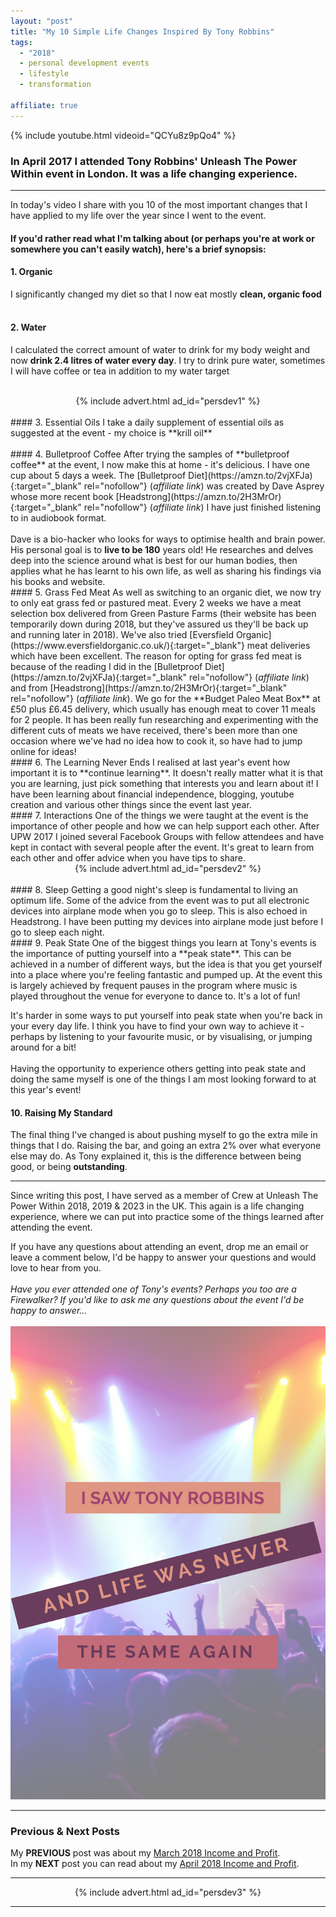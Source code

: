 ```yaml
---
layout: "post"
title: "My 10 Simple Life Changes Inspired By Tony Robbins"
tags:
  - "2018"
  - personal development events
  - lifestyle
  - transformation

affiliate: true
---
```

{% include youtube.html videoid="QCYu8z9pQo4" %}

### In April 2017 I attended Tony Robbins' Unleash The Power Within event in London. It was a life changing experience.
***  

In today's video I share with you 10 of the most important changes that I have applied to my life over the year since I went to the event.

#### If you'd rather read what I'm talking about (or perhaps you're at work or somewhere you can't easily watch), here's a brief synopsis:

#### 1. Organic
I significantly changed my diet so that I now eat mostly **clean, organic food**<br><br>
#### 2. Water
I calculated the correct amount of water to drink for my body weight and now **drink 2.4 litres of water every day**. I try to drink pure water, sometimes I will have coffee or tea in addition to my water target<br><br>

<!-- START ADVERTISER: Personal Dev ad 1 -->
<center>
{% include advert.html ad_id="persdev1" %}
</center>
<!-- END ADVERTISER: Personal Dev 1 -->
<br />
#### 3. Essential Oils
I take a daily supplement of essential oils as suggested at the event - my choice is **krill oil**<br><br>
#### 4. Bulletproof Coffee
After trying the samples of **bulletproof coffee** at the event, I now make this at home - it's delicious. I have one cup about 5 days a week. The [Bulletproof Diet](https://amzn.to/2vjXFJa){:target="_blank" rel="nofollow"} (<i>affiliate link</i>) was created by Dave Asprey whose more recent book [Headstrong](https://amzn.to/2H3MrOr){:target="_blank" rel="nofollow"} (<i>affiliate link</i>) I have just finished listening to in audiobook format.<br><br>
Dave is a bio-hacker who looks for ways to optimise health and brain power. His personal goal is to <b>live to be 180</b> years old! He researches and delves deep into the science around what is best for our human bodies, then applies what he has learnt to his own life, as well as sharing his findings via his books and website.

<br>
#### 5. Grass Fed Meat
As well as switching to an organic diet, we now try to only eat grass fed or pastured meat. Every 2 weeks we have a meat selection box delivered from Green Pasture Farms (their website has been temporarily down during 2018, but they've assured us they'll be back up and running later in 2018). We've also tried [Eversfield Organic](https://www.eversfieldorganic.co.uk/){:target="_blank"} meat deliveries which have been excellent. The reason for opting for grass fed meat is because of the reading I did in the [Bulletproof Diet](https://amzn.to/2vjXFJa){:target="_blank" rel="nofollow"} (<i>affiliate link</i>) and from [Headstrong](https://amzn.to/2H3MrOr){:target="_blank" rel="nofollow"} (<i>affiliate link</i>). We go for the **Budget Paleo Meat Box** at £50 plus £6.45 delivery, which usually has enough meat to cover 11 meals for 2 people. It has been really fun researching and experimenting with the different cuts of meats we have received, there's been more than one occasion where we've had no idea how to cook it, so have had to jump online for ideas!
<br>
#### 6. The Learning Never Ends
I realised at last year's event how important it is to **continue learning**. It doesn't really matter what it is that you are learning, just pick something that interests you and learn about it! I have been learning about financial independence, blogging, youtube creation and various other things since the event last year.
<br>
#### 7. Interactions
One of the things we were taught at the event is the importance of other people and how we can help support each other. After UPW 2017 I joined several Facebook Groups with fellow attendees and have kept in contact with several people after the event. It's great to learn from each other and offer advice when you have tips to share.
<br>
<!-- START ADVERTISER: Personal Dev ad 2 -->
<center>
{% include advert.html ad_id="persdev2" %}
</center>
<!-- END ADVERTISER: Personal Dev 2 -->
<br />
#### 8. Sleep
Getting a good night's sleep is fundamental to living an optimum life. Some of the advice from the event was to put all electronic devices into airplane mode when you go to sleep. This is also echoed in Headstrong. I have been putting my devices into airplane mode just before I go to sleep each night.
<br>
#### 9. Peak State
One of the biggest things you learn at Tony's events is the importance of putting yourself into a **peak state**. This can be achieved in a number of different ways, but the idea is that you get yourself into a place where you're feeling fantastic and pumped up. At the event this is largely achieved by frequent pauses in the program where music is played throughout the venue for everyone to dance to. It's a lot of fun!

It's harder in some ways to put yourself into peak state when you're back in your every day life. I think you have to find your own way to achieve it - perhaps by listening to your favourite music, or by visualising, or jumping around for a bit!  <br><br>
Having the opportunity to experience others getting into peak state and doing the same myself is one of the things I am most looking forward to at this year's event!
<br>
#### 10. Raising My Standard
The final thing I've changed is about pushing myself to go the extra mile in things that I do. Raising the bar, and going an extra 2% over what everyone else may do. As Tony explained it, this is the difference between being good, or being **outstanding**.
<br>

****

Since writing this post, I have served as a member of Crew at Unleash The Power Within 2018, 2019 & 2023 in the UK. This again is a life changing experience, where we can put into practice some of the things learned after attending the event.

If you have any questions about attending an event, drop me an email or leave a comment below, I'd be happy to answer your questions and would love to hear from you.
<br>    
*Have you ever attended one of Tony's events? Perhaps you too are a Firewalker? If you'd like to ask me any questions about the event I'd be happy to answer...*
<br><br>
![My 10 Simple Life Changes Inspiried By Tony Robbins Pinterest image](/i/2018/changes-after-tony-robbins-pin.png)
<br>

***

### Previous & Next Posts

My **PREVIOUS** post was about my [March 2018 Income and Profit](/posts/march-2018-income-report.html).<br>
In my **NEXT** post you can read about my [April 2018 Income and Profit](/posts/april-2018-income-report.html).

***

<!-- START ADVERTISER: Personal Dev ad 3 -->
<center>
{% include advert.html ad_id="persdev3" %}
</center>
<!-- END ADVERTISER: Personal Dev 3 -->

***
